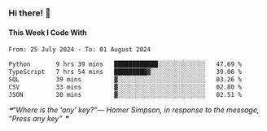 ### Hi there! 👋

#### This Week I Code With
<!--START_SECTION:waka-->

```txt
From: 25 July 2024 - To: 01 August 2024

Python       9 hrs 39 mins   ████████████░░░░░░░░░░░░░   47.69 %
TypeScript   7 hrs 54 mins   █████████▓░░░░░░░░░░░░░░░   39.06 %
SQL          39 mins         ▓░░░░░░░░░░░░░░░░░░░░░░░░   03.26 %
CSV          33 mins         ▓░░░░░░░░░░░░░░░░░░░░░░░░   02.80 %
JSON         30 mins         ▓░░░░░░░░░░░░░░░░░░░░░░░░   02.51 %
```

<!--END_SECTION:waka-->

<!--STARTS_HERE_QUOTE_README-->
<i>❝“Where is the ‘any’ key?”— Homer Simpson, in response to the message, “Press any key”   ❞</i>
<!--ENDS_HERE_QUOTE_README-->
